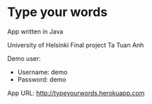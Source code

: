 # Type your words
App written in Java

University of Helsinki
Final project
Ta Tuan Anh

Demo user:
- Username: demo
- Password: demo

App URL: http://typeyourwords.herokuapp.com
